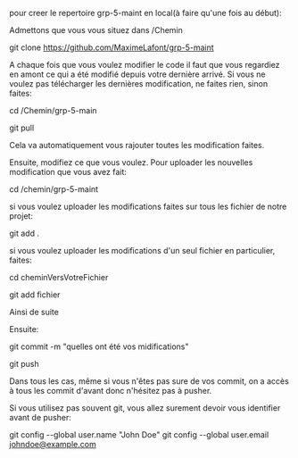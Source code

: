 pour creer le repertoire grp-5-maint en local(à faire qu'une fois au début):


Admettons que vous vous situez dans /Chemin

git clone https://github.com/MaximeLafont/grp-5-maint

A chaque fois que vous voulez modifier le code il faut que vous regardiez en amont ce qui a été modifié depuis votre dernière arrivé. Si vous ne voulez pas télécharger les dernières modification, ne faites rien, sinon faites:

cd /Chemin/grp-5-main

git pull

Cela va automatiquement vous rajouter toutes les modification faites.

Ensuite, modifiez ce que vous voulez.
Pour uploader les nouvelles modification que vous avez fait:

cd /chemin/grp-5-maint

si vous voulez uploader les modifications faites sur tous les fichier de notre projet:

git add . 

si vous voulez uploader les modifications d'un seul fichier en particulier, faites:

cd cheminVersVotreFichier

git add fichier

Ainsi de suite

Ensuite:

git commit -m "quelles ont été vos midifications"

git push

Dans tous les cas, même si vous n'êtes pas sure de vos commit, on a accès à tous les commit d'avant donc n'hésitez pas à pusher.

Si vous utilisez pas souvent git, vous allez surement devoir vous identifier avant de pusher:

git config --global user.name "John Doe" 
git config --global user.email johndoe@example.com

